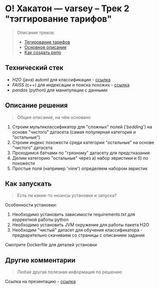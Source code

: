 # О! Хакатон — varsey – Трек 2 "тэггирование тарифов"

> Описание треков:
>
> - [Тегирование тарифов](https://docs.ostrovok.tech/s/hackathon-track-2)
> - [Основное описание](https://ostrovok.tech/hackathon/data/track_2/track_2_description.pdf)
> - [Как создать репо](https://docs.ostrovok.tech/s/how-to-create-repo)

## Технический стек

* *H2O* (java) automl для классификации - [ссылка](https://docs.h2o.ai/h2o/latest-stable/h2o-docs/automl.html)
* *FAISS* (c++) для индексации и поиска похожих - [ссылка](https://github.com/facebookresearch/faiss)
* *pandas* (python) для манипулации с данными

## Описание решения

> Общее описание, на чём основано

1. Строим мультиклассификатор для "сложных" полей ('*bedding*') на основе "чистого" датасета (самая популярная категория и "остальные")
2. Строим индекс похожести среди категории "остальные" на основе "чистого" датасета
3. Проходимся батчами по "грязному" датасету для предстказания
4. Делим категорию "остальные" через а) набор эвристики и б) по похожести
5. Простые поля (например '*view*') определяем набором эвристик

## Как запускать

> Есть ли какие-то нюансы установки и запуска?

Особенности установки:

1. Необходимо установить зависимости requirements.txt для корректной работы python
2. Необходимо установить JVM окружение для работы пакета H2O
3. Необходим "чистый" датасет для обучения классификатора - предварительно скачиваем со страницы с описанием задания

Смотрите Dockerfile для деталей установки

## Другие комментарии

> Любая другая полезная информация по решению

Ссылка на презентацию - [ссылка](https://docs.google.com/presentation/d/1uMjiP3OGXJQ6TqASDWQKqKkDK3YL-Mv1/edit?usp=sharing&ouid=106504837995263103627&rtpof=true&sd=true)
